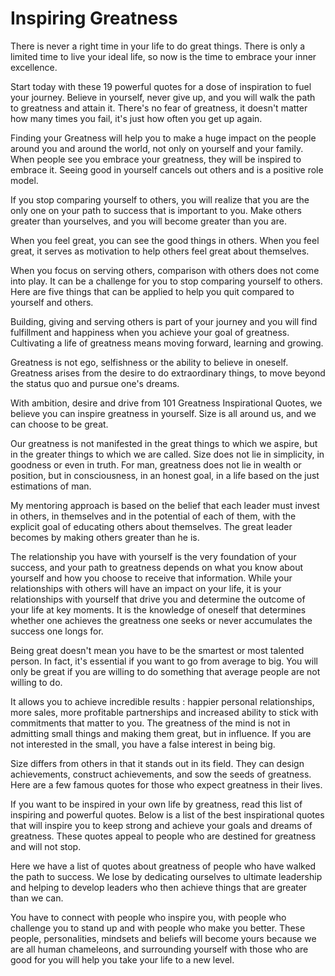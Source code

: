 # Inspiring Greatness

There is never a right time in your life to do great things. There is only a limited time to live your ideal life, so now is the time to embrace your inner excellence.

Start today with these 19 powerful quotes for a dose of inspiration to fuel your journey. Believe in yourself, never give up, and you will walk the path to greatness and attain it. There's no fear of greatness, it doesn't matter how many times you fail, it's just how often you get up again.

Finding your Greatness will help you to make a huge impact on the people around you and around the world, not only on yourself and your family. When people see you embrace your greatness, they will be inspired to embrace it. Seeing good in yourself cancels out others and is a positive role model.

If you stop comparing yourself to others, you will realize that you are the only one on your path to success that is important to you. Make others greater than yourselves, and you will become greater than you are.

When you feel great, you can see the good things in others. When you feel great, it serves as motivation to help others feel great about themselves.

When you focus on serving others, comparison with others does not come into play. It can be a challenge for you to stop comparing yourself to others. Here are five things that can be applied to help you quit compared to yourself and others.

Building, giving and serving others is part of your journey and you will find fulfillment and happiness when you achieve your goal of greatness. Cultivating a life of greatness means moving forward, learning and growing.

Greatness is not ego, selfishness or the ability to believe in oneself. Greatness arises from the desire to do extraordinary things, to move beyond the status quo and pursue one's dreams.

With ambition, desire and drive from 101 Greatness Inspirational Quotes, we believe you can inspire greatness in yourself. Size is all around us, and we can choose to be great.

Our greatness is not manifested in the great things to which we aspire, but in the greater things to which we are called. Size does not lie in simplicity, in goodness or even in truth. For man, greatness does not lie in wealth or position, but in consciousness, in an honest goal, in a life based on the just estimations of man.

My mentoring approach is based on the belief that each leader must invest in others, in themselves and in the potential of each of them, with the explicit goal of educating others about themselves. The great leader becomes by making others greater than he is.

The relationship you have with yourself is the very foundation of your success, and your path to greatness depends on what you know about yourself and how you choose to receive that information. While your relationships with others will have an impact on your life, it is your relationships with yourself that drive you and determine the outcome of your life at key moments. It is the knowledge of oneself that determines whether one achieves the greatness one seeks or never accumulates the success one longs for.

Being great doesn't mean you have to be the smartest or most talented person. In fact, it's essential if you want to go from average to big. You will only be great if you are willing to do something that average people are not willing to do.

It allows you to achieve incredible results : happier personal relationships, more sales, more profitable partnerships and increased ability to stick with commitments that matter to you. The greatness of the mind is not in admitting small things and making them great, but in influence. If you are not interested in the small, you have a false interest in being big.

Size differs from others in that it stands out in its field. They can design achievements, construct achievements, and sow the seeds of greatness. Here are a few famous quotes for those who expect greatness in their lives.

If you want to be inspired in your own life by greatness, read this list of inspiring and powerful quotes. Below is a list of the best inspirational quotes that will inspire you to keep strong and achieve your goals and dreams of greatness. These quotes appeal to people who are destined for greatness and will not stop.

Here we have a list of quotes about greatness of people who have walked the path to success. We lose by dedicating ourselves to ultimate leadership and helping to develop leaders who then achieve things that are greater than we can.

You have to connect with people who inspire you, with people who challenge you to stand up and with people who make you better. These people, personalities, mindsets and beliefs will become yours because we are all human chameleons, and surrounding yourself with those who are good for you will help you take your life to a new level.
